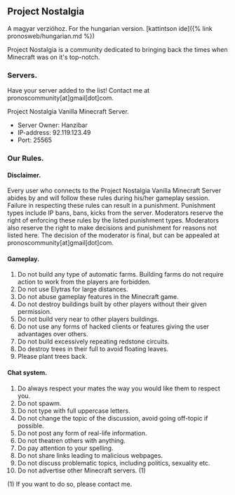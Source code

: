 ## Project Nostalgia

A magyar verzióhoz.
For the hungarian version.
[kattintson ide]({% link pronosweb/hungarian.md %})

Project Nostalgia is a community dedicated to bringing back the times when Minecraft was on it's top-notch.

### Servers.
Have your server added to the list! Contact me at pronoscommunity[at]gmail[dot]com.

Project Nostalgia Vanilla Minecraft Server.
* Server Owner: Hanzibar
* IP-address: 92.119.123.49
* Port: 25565

### Our Rules.
#### Disclaimer.

Every user who connects to the Project Nostalgia Vanilla Minecraft Server abides by and will follow these rules during his/her gameplay session. Failure in respecting these rules can result in a punishment. Punishment types include IP bans, bans, kicks from the server. Moderators reserve the right of enforcing these rules by the listed punishment types. Moderators also reserve the right to make decisions and punishment for reasons not listed here.  The decision of the moderator is final, but can be appealed at pronoscommunity[at]gmail[dot]com.

#### Gameplay.

1. Do not build any type of automatic farms. Building farms do not require action to work from the players are forbidden.
2. Do not use Elytras for large distances.
3. Do not abuse gameplay features in the Minecraft game.
4. Do not destroy buildings built by other players without their given permission.
5. Do not build very near to other players buildings.
6. Do not use any forms of hacked clients or features giving the user advantages over others.
7. Do not build excessively repeating redstone circuits.
8. Do destroy trees in their full to avoid floating leaves.
9. Please plant trees back.

#### Chat system.

1. Do always respect your mates the way you would like them to respect you.
2. Do not spawm.
3. Do not type with full uppercase letters.
4. Do not change the topic of the discussion, avoid going off-topic if possible.
5. Do not post any form of real-life information.
6. Do not theatren others with anything.
7. Do pay attention to your spelling.
8. Do not share links leading to malicious webpages.
9. Do not discuss problematic topics, including politics, sexuality etc.
10. Do not advertise other Minecraft servers. (1)

(1) If you want to do so, please contact me.
